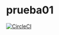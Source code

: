 # prueba01
[![CircleCI](https://circleci.com/gh/exalurt/prueba01.svg?style=svg)](https://circleci.com/gh/exalurt/prueba01)
